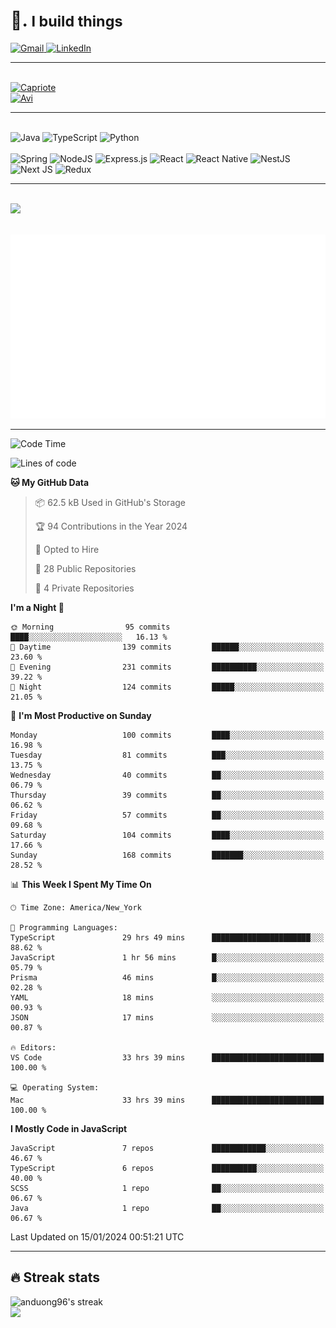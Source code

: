 <div align="left">
  <h1>👋. <small>I build things</small></h1>

  <a href="mailto:an@capriote.com">
    <img alt="Gmail" src="https://img.shields.io/badge/Gmail-D14836?style=for-the-badge&logo=gmail&logoColor=white" />
  </a>
  <a href="https://www.linkedin.com/in/ahdng">
    <img alt="LinkedIn" src="https://img.shields.io/badge/linkedin-%230077B5.svg?style=for-the-badge&logo=linkedin&logoColor=white"/>
  </a>


  <br/>
  <hr />
  <br/>
  <a href="https://www.flywithavi.com">
      <img alt="Capriote" src="https://avatars.githubusercontent.com/u/153028651?s=200&v=4"/>
  </a>
  <br />
  <a href="https://www.flywithavi.com">
      <img alt="Avi" src="https://avatars.githubusercontent.com/u/121987349?s=200&v=4"/>
  </a>

  <br/>
  <hr />
  <br/>

  <img alt="Java" src="https://img.shields.io/badge/java-%23ED8B00.svg?style=for-the-badge&logo=java&logoColor=white"/>
  <img alt="TypeScript" src="https://img.shields.io/badge/typescript-%23007ACC.svg?style=for-the-badge&logo=typescript&logoColor=white"/>
  <img alt="Python" src="https://img.shields.io/badge/python-%2314354C.svg?style=for-the-badge&logo=python&logoColor=white"/>

  <br />
  <br />
  <img alt="Spring" src="https://img.shields.io/badge/spring-%236DB33F.svg?style=for-the-badge&logo=spring&logoColor=white"/>
  <img alt="NodeJS" src="https://img.shields.io/badge/node.js-%2343853D.svg?style=for-the-badge&logo=node-dot-js&logoColor=white"/>
  <img alt="Express.js" src="https://img.shields.io/badge/express.js-%23404d59.svg?style=for-the-badge&logo=express&logoColor=%2361DAFB"/>
  <img alt="React" src="https://img.shields.io/badge/react-%2320232a.svg?style=for-the-badge&logo=react&logoColor=%2361DAFB"/>
  <img alt="React Native" src="https://img.shields.io/badge/react_native-%2320232a.svg?style=for-the-badge&logo=react&logoColor=%2361DAFB"/>
  <img alt="NestJS" src="https://img.shields.io/badge/nestjs-%23E0234E.svg?style=for-the-badge&logo=nestjs&logoColor=white" />
  <img alt="Next JS" src="https://img.shields.io/badge/nextjs-%23000000.svg?style=for-the-badge&logo=next.js&logoColor=white"/>
  <img alt="Redux" src="https://img.shields.io/badge/redux-%23593d88.svg?style=for-the-badge&logo=redux&logoColor=white"/>

  <br/>
  <hr />
  <br/>
  <img src="https://github-profile-trophy.vercel.app/?username=anduong96&theme=onedark" />
  <br/>
  <br/>

  ![Stats Overview](https://raw.githubusercontent.com/anduong96/github-stats-transparent/output/generated/overview.svg)

  <hr />
  
  <!--START_SECTION:waka-->
![Code Time](http://img.shields.io/badge/Code%20Time-5%2C023%20hrs%2051%20mins-blue)

![Lines of code](https://img.shields.io/badge/From%20Hello%20World%20I%27ve%20Written-398.1%20thousand%20lines%20of%20code-blue)

**🐱 My GitHub Data** 

> 📦 62.5 kB Used in GitHub's Storage 
 > 
> 🏆 94 Contributions in the Year 2024
 > 
> 💼 Opted to Hire
 > 
> 📜 28 Public Repositories 
 > 
> 🔑 4 Private Repositories 
 > 
**I'm a Night 🦉** 

```text
🌞 Morning                95 commits          ████░░░░░░░░░░░░░░░░░░░░░   16.13 % 
🌆 Daytime                139 commits         ██████░░░░░░░░░░░░░░░░░░░   23.60 % 
🌃 Evening                231 commits         ██████████░░░░░░░░░░░░░░░   39.22 % 
🌙 Night                  124 commits         █████░░░░░░░░░░░░░░░░░░░░   21.05 % 
```
📅 **I'm Most Productive on Sunday** 

```text
Monday                   100 commits         ████░░░░░░░░░░░░░░░░░░░░░   16.98 % 
Tuesday                  81 commits          ███░░░░░░░░░░░░░░░░░░░░░░   13.75 % 
Wednesday                40 commits          ██░░░░░░░░░░░░░░░░░░░░░░░   06.79 % 
Thursday                 39 commits          ██░░░░░░░░░░░░░░░░░░░░░░░   06.62 % 
Friday                   57 commits          ██░░░░░░░░░░░░░░░░░░░░░░░   09.68 % 
Saturday                 104 commits         ████░░░░░░░░░░░░░░░░░░░░░   17.66 % 
Sunday                   168 commits         ███████░░░░░░░░░░░░░░░░░░   28.52 % 
```


📊 **This Week I Spent My Time On** 

```text
🕑︎ Time Zone: America/New_York

💬 Programming Languages: 
TypeScript               29 hrs 49 mins      ██████████████████████░░░   88.62 % 
JavaScript               1 hr 56 mins        █░░░░░░░░░░░░░░░░░░░░░░░░   05.79 % 
Prisma                   46 mins             █░░░░░░░░░░░░░░░░░░░░░░░░   02.28 % 
YAML                     18 mins             ░░░░░░░░░░░░░░░░░░░░░░░░░   00.93 % 
JSON                     17 mins             ░░░░░░░░░░░░░░░░░░░░░░░░░   00.87 % 

🔥 Editors: 
VS Code                  33 hrs 39 mins      █████████████████████████   100.00 % 

💻 Operating System: 
Mac                      33 hrs 39 mins      █████████████████████████   100.00 % 
```

**I Mostly Code in JavaScript** 

```text
JavaScript               7 repos             ████████████░░░░░░░░░░░░░   46.67 % 
TypeScript               6 repos             ██████████░░░░░░░░░░░░░░░   40.00 % 
SCSS                     1 repo              ██░░░░░░░░░░░░░░░░░░░░░░░   06.67 % 
Java                     1 repo              ██░░░░░░░░░░░░░░░░░░░░░░░   06.67 % 
```




 Last Updated on 15/01/2024 00:51:21 UTC
<!--END_SECTION:waka-->
  
  <hr />

  <h2>🔥 Streak stats</h2>
  <img alt="anduong96's streak" src="https://github-readme-streak-stats.herokuapp.com/?user=anduong96&theme=monokai-metallian&hide_border=true"/>
</div>
<img src="https://komarev.com/ghpvc/?username=anduong96" />
<br/>
<br/>

